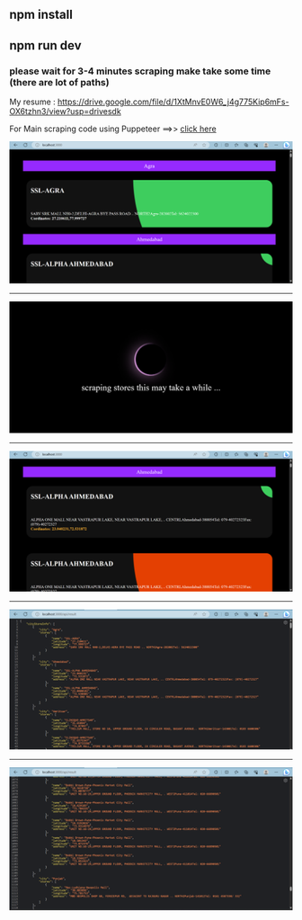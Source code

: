 ## npm install 
## npm run dev 

### please wait for 3-4 minutes scraping make take some time (there are lot of paths) 

My resume :
https://drive.google.com/file/d/1XtMnvE0W6_j4g775Kip6mFs-OX6tzhn3/view?usp=drivesdk

For Main scraping code using Puppeteer ==>> [click here](https://github.com/garvitvirmani/Codeliedoscope/blob/master/src/pages/api/result.js)

![](https://github.com/garvitvirmani/Codeliedoscope/blob/master/public/Screenshot%20(42).png)

******

![](https://github.com/garvitvirmani/Codeliedoscope/blob/master/public/Screenshot%20(46).png)

******

![](https://github.com/garvitvirmani/Codeliedoscope/blob/master/public/Screenshot%20(43).png)

******

![](https://github.com/garvitvirmani/Codeliedoscope/blob/master/public/Screenshot%20(44).png)

******

![](https://github.com/garvitvirmani/Codeliedoscope/blob/master/public/Screenshot%20(45).png)


